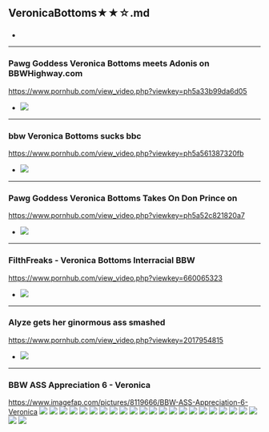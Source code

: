 ## VeronicaBottoms★★☆.md
### 

- ![]()
---
### Pawg Goddess Veronica Bottoms meets Adonis on BBWHighway.com
https://www.pornhub.com/view_video.php?viewkey=ph5a33b99da6d05
- ![](https://ci.phncdn.com/videos/201712/15/145558272/original/(m=ecuKGgaaaa)(mh=eJQQSDl63i7ZDLyR)9.jpg)
---
### bbw Veronica Bottoms sucks bbc
https://www.pornhub.com/view_video.php?viewkey=ph5a561387320fb
- ![](https://ci.phncdn.com/videos/201801/10/149457582/original/(m=ecuKGgaaaa)(mh=q8h8JDbFg8461Gtq)6.jpg)
---
### Pawg Goddess Veronica Bottoms Takes On Don Prince on
https://www.pornhub.com/view_video.php?viewkey=ph5a52c821820a7
- ![](https://ci.phncdn.com/videos/201801/08/149081742/original/(m=ecuKGgaaaa)(mh=LDI3FmKk4-Z0ENef)4.jpg)
---
### FilthFreaks - Veronica Bottoms Interracial BBW
https://www.pornhub.com/view_video.php?viewkey=660065323
- ![](https://ci.phncdn.com/videos/201411/13/34711461/original/(m=ecuKGgaaaa)(mh=nhdFPdlrdiV9RxyU)9.jpg)
---
### Alyze gets her ginormous ass smashed
https://www.pornhub.com/view_video.php?viewkey=2017954815
- ![](https://ci.phncdn.com/videos/201107/19/4032187/original/(m=ecuKGgaaaa)(mh=y9A5qD31IdPqPyjr)8.jpg)
---
### BBW ASS Appreciation 6 - Veronica
https://www.imagefap.com/pictures/8119666/BBW-ASS-Appreciation-6-Veronica
![](https://x.imagefapusercontent.com/u/Drummbig24/8119666/1992340081/veronica104.jpg)
![](https://x.imagefapusercontent.com/u/Drummbig24/8119666/1595417598/veronica105.jpg)
![](https://x.imagefapusercontent.com/u/Drummbig24/8119666/885164126/veronica107.jpg)
![](https://x.imagefapusercontent.com/u/Drummbig24/8119666/161139244/veronica108.jpg)
![](https://x.imagefapusercontent.com/u/Drummbig24/8119666/804485159/veronica112.jpg)
![](https://x.imagefapusercontent.com/u/Drummbig24/8119666/1863125758/veronica116.jpg)
![](https://x.imagefapusercontent.com/u/Drummbig24/8119666/1364364548/veronica117.jpg)
![](https://x.imagefapusercontent.com/u/Drummbig24/8119666/1664349058/veronica118.jpg)
![](https://x.imagefapusercontent.com/u/Drummbig24/8119666/380999184/veronica128.jpg)
![](https://x.imagefapusercontent.com/u/Drummbig24/8119666/279958079/veronica130.jpg)
![](https://x.imagefapusercontent.com/u/Drummbig24/8119666/1992281687/veronica137.jpg)
![](https://x.imagefapusercontent.com/u/Drummbig24/8119666/1902903242/veronica153.jpg)
![](https://x.imagefapusercontent.com/u/Drummbig24/8119666/1853255270/veronica160.jpg)
![](https://x.imagefapusercontent.com/u/Drummbig24/8119666/165348167/veronica175.jpg)
![](https://x.imagefapusercontent.com/u/Drummbig24/8119666/2028915371/veronica180.jpg)
![](https://x.imagefapusercontent.com/u/Drummbig24/8119666/1441733185/veronica222.jpg)
![](https://x.imagefapusercontent.com/u/Drummbig24/8119666/719221542/veronica243.jpg)
![](https://x.imagefapusercontent.com/u/Drummbig24/8119666/420529198/veronica251.jpg)
![](https://x.imagefapusercontent.com/u/Drummbig24/8119666/444393905/veronica253.jpg)
![](https://x.imagefapusercontent.com/u/Drummbig24/8119666/2126535996/veronica254.jpg)
![](https://x.imagefapusercontent.com/u/Drummbig24/8119666/68590848/veronica260.jpg)
![](https://x.imagefapusercontent.com/u/Drummbig24/8119666/1692063089/veronica288.jpg)
![](https://x.imagefapusercontent.com/u/Drummbig24/8119666/1462437988/veronica291.jpg)
![](https://x.imagefapusercontent.com/u/Drummbig24/8119666/493733067/veronica292.jpg)
